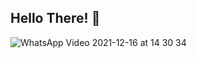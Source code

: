 ## Hello There! 👋


![WhatsApp Video 2021-12-16 at 14 30 34](<img src=https://user-images.githubusercontent.com/89312809/146327564-584a7ac3-653b-4bb1-8109-21a537f8308b.gif width="100">)


